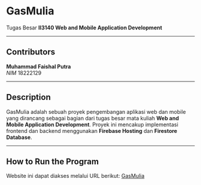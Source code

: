 # **GasMulia**

Tugas Besar **II3140 Web and Mobile Application Development**

---

## **Contributors**
**Muhammad Faishal Putra**  
  *NIM* 18222129  

---

## **Description**
GasMulia adalah sebuah proyek pengembangan aplikasi web dan mobile yang dirancang sebagai bagian dari tugas besar mata kuliah **Web and Mobile Application Development**. Proyek ini mencakup implementasi frontend dan backend menggunakan **Firebase Hosting** dan **Firestore Database**.

---

## **How to Run the Program**
Website ini dapat diakses melalui URL berikut:
[GasMulia](https://gas-mulia.web.app)

